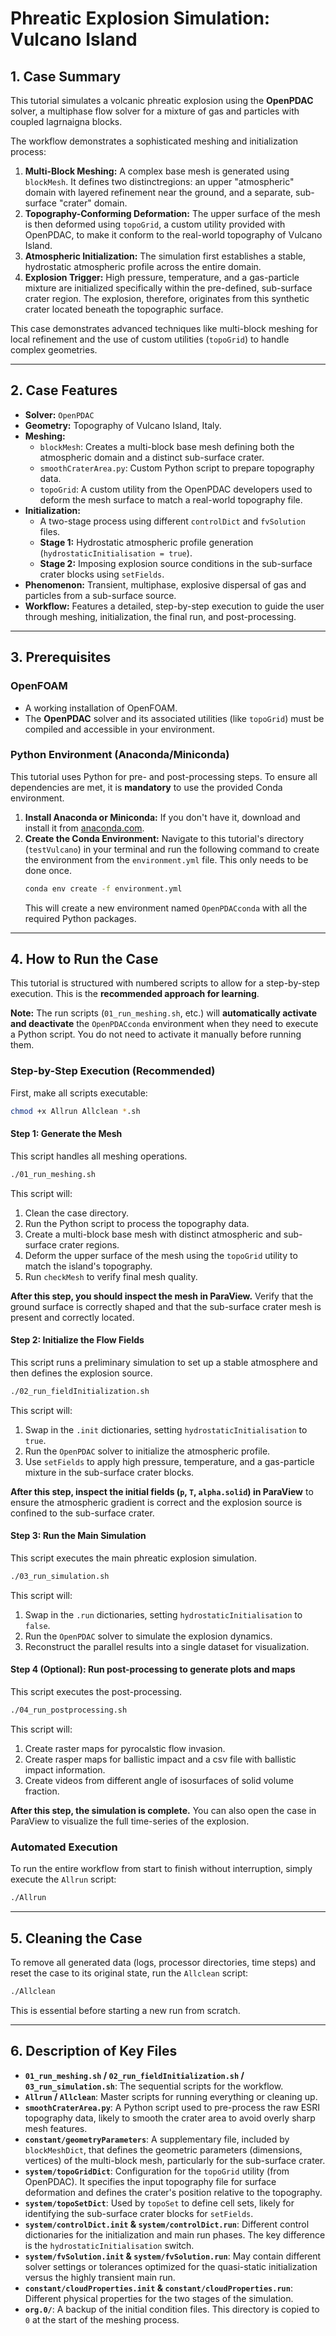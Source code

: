 # Phreatic Explosion Simulation: Vulcano Island

## 1. Case Summary

This tutorial simulates a volcanic phreatic explosion using the **OpenPDAC** solver, a multiphase 
flow solver for a mixture of gas and particles with coupled lagrnaigna blocks.

The workflow demonstrates a sophisticated meshing and initialization process:

1. **Multi-Block Meshing:** A complex base mesh is generated using `blockMesh`. It defines two distinctregions: an upper "atmospheric" domain with layered refinement near the ground, and a separate, sub-surface "crater" domain.
1. **Topography-Conforming Deformation:** The upper surface of the mesh is then deformed using `topoGrid`, a custom utility provided with OpenPDAC, to make it conform to the real-world topography of Vulcano Island.
1. **Atmospheric Initialization:** The simulation first establishes a stable, hydrostatic atmospheric profile across the entire domain.
1. **Explosion Trigger:** High pressure, temperature, and a gas-particle mixture are initialized specifically within the pre-defined, sub-surface crater region. The explosion, therefore, originates from this synthetic crater located beneath the topographic surface.

This case demonstrates advanced techniques like multi-block meshing for local refinement and the use of custom utilities (`topoGrid`) to handle complex geometries.

______________________________________________________________________

## 2. Case Features

- **Solver:** `OpenPDAC`
- **Geometry:** Topography of Vulcano Island, Italy.
- **Meshing:**
  - `blockMesh`: Creates a multi-block base mesh defining both the atmospheric domain and a distinct sub-surface crater.
  - `smoothCraterArea.py`: Custom Python script to prepare topography data.
  - `topoGrid`: A custom utility from the OpenPDAC developers used to deform the mesh surface to match a real-world topography file.
- **Initialization:**
  - A two-stage process using different `controlDict` and `fvSolution` files.
  - **Stage 1:** Hydrostatic atmospheric profile generation (`hydrostaticInitialisation = true`).
  - **Stage 2:** Imposing explosion source conditions in the sub-surface crater blocks using `setFields`.
- **Phenomenon:** Transient, multiphase, explosive dispersal of gas and particles from a sub-surface source.
- **Workflow:** Features a detailed, step-by-step execution to guide the user through meshing, initialization, the final run, and post-processing.

______________________________________________________________________

## 3. Prerequisites

### OpenFOAM

- A working installation of OpenFOAM.
- The **OpenPDAC** solver and its associated utilities (like `topoGrid`) must be compiled and accessible in your environment.

### Python Environment (Anaconda/Miniconda)

This tutorial uses Python for pre- and post-processing steps. To ensure all dependencies are met, it is **mandatory** to use the provided Conda environment.

1. **Install Anaconda or Miniconda:** If you don't have it, download and install it from [anaconda.com](https://www.anaconda.com/products/distribution).
1. **Create the Conda Environment:** Navigate to this tutorial's directory (`testVulcano`) in your terminal and run the following command to create the environment from the `environment.yml` file. This only needs to be done once.
   ```bash
   conda env create -f environment.yml
   ```
   This will create a new environment named `OpenPDACconda` with all the required Python packages.

______________________________________________________________________

## 4. How to Run the Case

This tutorial is structured with numbered scripts to allow for a step-by-step execution. This is the **recommended approach for learning**.

**Note:** The run scripts (`01_run_meshing.sh`, etc.) will **automatically activate and deactivate** the `OpenPDACconda` environment when they need to execute a Python script. You do not need to activate it manually before running them.

### Step-by-Step Execution (Recommended)

First, make all scripts executable:

```bash
chmod +x Allrun Allclean *.sh
```

#### Step 1: Generate the Mesh

This script handles all meshing operations.

```bash
./01_run_meshing.sh
```

This script will:

1. Clean the case directory.
1. Run the Python script to process the topography data.
1. Create a multi-block base mesh with distinct atmospheric and sub-surface crater regions.
1. Deform the upper surface of the mesh using the `topoGrid` utility to match the island's topography.
1. Run `checkMesh` to verify final mesh quality.

**After this step, you should inspect the mesh in ParaView.** Verify that the ground surface is correctly shaped and that the sub-surface crater mesh is present and correctly located.

#### Step 2: Initialize the Flow Fields

This script runs a preliminary simulation to set up a stable atmosphere and then defines the explosion source.

```bash
./02_run_fieldInitialization.sh
```

This script will:

1. Swap in the `.init` dictionaries, setting `hydrostaticInitialisation` to `true`.
1. Run the `OpenPDAC` solver to initialize the atmospheric profile.
1. Use `setFields` to apply high pressure, temperature, and a gas-particle mixture in the sub-surface crater blocks.

**After this step, inspect the initial fields (`p`, `T`, `alpha.solid`) in ParaView** to ensure the atmospheric gradient is correct and the explosion source is confined to the sub-surface crater.

#### Step 3: Run the Main Simulation

This script executes the main phreatic explosion simulation.

```bash
./03_run_simulation.sh
```

This script will:

1. Swap in the `.run` dictionaries, setting `hydrostaticInitialisation` to `false`.
1. Run the `OpenPDAC` solver to simulate the explosion dynamics.
1. Reconstruct the parallel results into a single dataset for visualization.

#### Step 4 (Optional): Run post-processing to generate plots and maps

This script executes the post-processing.

```bash
./04_run_postprocessing.sh
```

This script will:

1. Create raster maps for pyrocalstic flow invasion.
1. Create rasper maps for ballistic impact and a csv file with ballistic impact information.
1. Create videos from different angle of isosurfaces of solid volume fraction.

**After this step, the simulation is complete.** You can also open the case in ParaView to visualize the full time-series of the explosion.

### Automated Execution

To run the entire workflow from start to finish without interruption, simply execute the `Allrun` script:

```bash
./Allrun
```

______________________________________________________________________

## 5. Cleaning the Case

To remove all generated data (logs, processor directories, time steps) and reset the case to its original state, run the `Allclean` script:

```bash
./Allclean
```

This is essential before starting a new run from scratch.

______________________________________________________________________

## 6. Description of Key Files

- **`01_run_meshing.sh` / `02_run_fieldInitialization.sh` / `03_run_simulation.sh`**: The sequential scripts for the workflow.
- **`Allrun` / `Allclean`**: Master scripts for running everything or cleaning up.
- **`smoothCraterArea.py`**: A Python script used to pre-process the raw ESRI topography data, likely to smooth the crater area to avoid overly sharp mesh features.
- **`constant/geometryParameters`**: A supplementary file, included by `blockMeshDict`, that defines the geometric parameters (dimensions, vertices) of the multi-block mesh, particularly for the sub-surface crater.
- **`system/topoGridDict`**: Configuration for the `topoGrid` utility (from OpenPDAC). It specifies the input topography file for surface deformation and defines the crater's position relative to the topography.
- **`system/topoSetDict`**: Used by `topoSet` to define cell sets, likely for identifying the sub-surface crater blocks for `setFields`.
- **`system/controlDict.init` & `system/controlDict.run`**: Different control dictionaries for the initialization and main run phases. The key difference is the `hydrostaticInitialisation` switch.
- **`system/fvSolution.init` & `system/fvSolution.run`**: May contain different solver settings or tolerances optimized for the quasi-static initialization versus the highly transient main run.
- **`constant/cloudProperties.init` & `constant/cloudProperties.run`**: Different physical properties for the two stages of the simulation.
- **`org.0/`**: A backup of the initial condition files. This directory is copied to `0` at the start of the meshing process.
